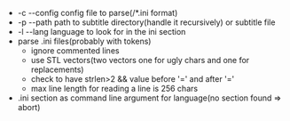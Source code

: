 * -c --config config file to parse(/*.ini format)
* -p --path path to subtitle directory(handle it recursively) or subtitle file
* -l --lang language to look for in the ini section
* parse .ini files(probably with tokens)
    * ignore commented lines
    * use STL vectors(two vectors one for ugly chars and one for replacements)
    * check to have strlen>2 && value before '=' and after '='
    * max line length for reading a line is 256 chars
* .ini section as command line argument for language(no section found => abort)

